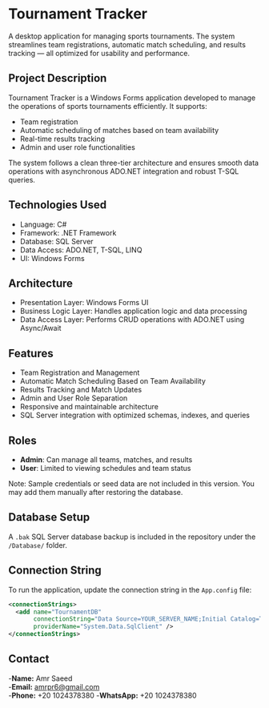 # Tournament Tracker

A desktop application for managing sports tournaments. The system streamlines team registrations, automatic match scheduling, and results tracking — all optimized for usability and performance.

## Project Description

Tournament Tracker is a Windows Forms application developed to manage the operations of sports tournaments efficiently. It supports:
- Team registration
- Automatic scheduling of matches based on team availability
- Real-time results tracking
- Admin and user role functionalities

The system follows a clean three-tier architecture and ensures smooth data operations with asynchronous ADO.NET integration and robust T-SQL queries.

## Technologies Used

- Language: C#
- Framework: .NET Framework
- Database: SQL Server
- Data Access: ADO.NET, T-SQL, LINQ
- UI: Windows Forms

## Architecture

- Presentation Layer: Windows Forms UI  
- Business Logic Layer: Handles application logic and data processing  
- Data Access Layer: Performs CRUD operations with ADO.NET using Async/Await  

## Features

- Team Registration and Management  
- Automatic Match Scheduling Based on Team Availability  
- Results Tracking and Match Updates  
- Admin and User Role Separation  
- Responsive and maintainable architecture  
- SQL Server integration with optimized schemas, indexes, and queries  

## Roles

- **Admin**: Can manage all teams, matches, and results  
- **User**: Limited to viewing schedules and team status  

Note: Sample credentials or seed data are not included in this version. You may add them manually after restoring the database.

## Database Setup

A `.bak` SQL Server database backup is included in the repository under the `/Database/` folder.

## Connection String

To run the application, update the connection string in the `App.config` file:

```xml
<connectionStrings>
  <add name="TournamentDB"
       connectionString="Data Source=YOUR_SERVER_NAME;Initial Catalog=TournamentTracker;Integrated Security=True"
       providerName="System.Data.SqlClient" />
</connectionStrings>
```

## Contact  
-**Name:** Amr Saeed  
-**Email:** amrpr6@gmail.com  
-**Phone:** +20 1024378380 
-**WhatsApp:** +20 1024378380
